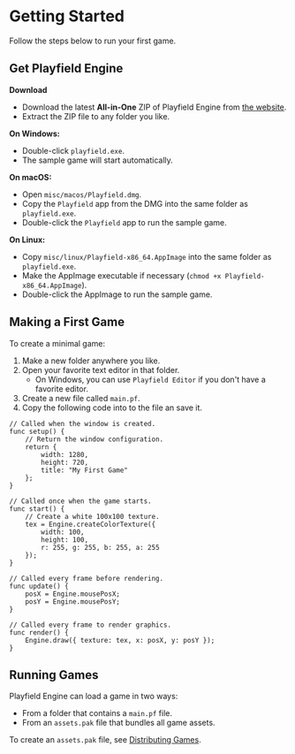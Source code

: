 Getting Started
===============

Follow the steps below to run your first game.

## Get Playfield Engine

**Download**

* Download the latest **All-in-One** ZIP of Playfield Engine from [the website](https://noctvm.io/playfield/).
* Extract the ZIP file to any folder you like.

**On Windows:**

* Double-click `playfield.exe`.
* The sample game will start automatically.

**On macOS:**

* Open `misc/macos/Playfield.dmg`.
* Copy the `Playfield` app from the DMG into the same folder as `playfield.exe`.
* Double-click the `Playfield` app to run the sample game.

**On Linux:**

* Copy `misc/linux/Playfield-x86_64.AppImage` into the same folder as `playfield.exe`.
* Make the AppImage executable if necessary (`chmod +x Playfield-x86_64.AppImage`).
* Double-click the AppImage to run the sample game.

## Making a First Game

To create a minimal game:

1. Make a new folder anywhere you like.
2. Open your favorite text editor in that folder.
    - On Windows, you can use `Playfield Editor` if you don't have a favorite editor.
3. Create a new file called `main.pf`.
4. Copy the following code into to the file an save it.

```
// Called when the window is created.
func setup() {
    // Return the window configuration.
    return {
        width: 1280,
        height: 720,
        title: "My First Game"
    };
}

// Called once when the game starts.
func start() {
    // Create a white 100x100 texture.
    tex = Engine.createColorTexture({
        width: 100,
        height: 100,
        r: 255, g: 255, b: 255, a: 255
    });
}

// Called every frame before rendering.
func update() {
    posX = Engine.mousePosX;
    posY = Engine.mousePosY;
}

// Called every frame to render graphics.
func render() {
    Engine.draw({ texture: tex, x: posX, y: posY });
}
```

## Running Games

Playfield Engine can load a game in two ways:

* From a folder that contains a `main.pf` file.
* From an `assets.pak` file that bundles all game assets.

To create an `assets.pak` file, see [Distributing Games](distribute.md).
